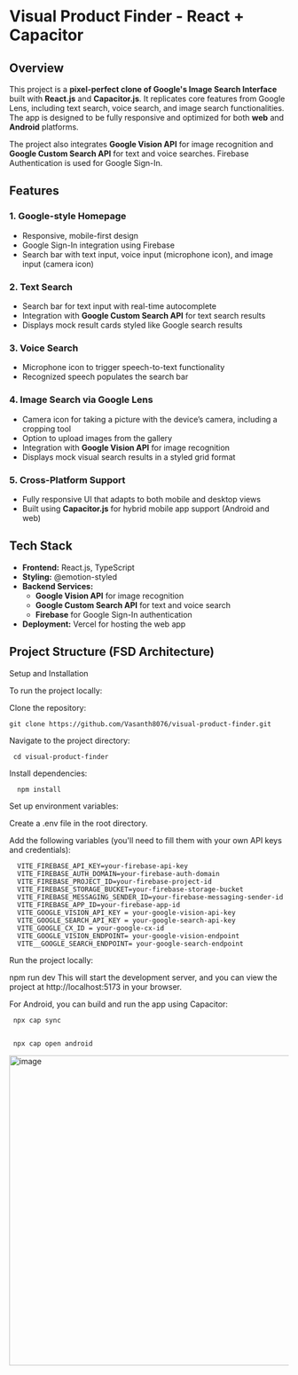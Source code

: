 # Visual Product Finder - React + Capacitor

## Overview
This project is a **pixel-perfect clone of Google's Image Search Interface** built with **React.js** and **Capacitor.js**. It replicates core features from Google Lens, including text search, voice search, and image search functionalities. The app is designed to be fully responsive and optimized for both **web** and **Android** platforms.

The project also integrates **Google Vision API** for image recognition and **Google Custom Search API** for text and voice searches. Firebase Authentication is used for Google Sign-In.

## Features
### 1. **Google-style Homepage**
- Responsive, mobile-first design
- Google Sign-In integration using Firebase
- Search bar with text input, voice input (microphone icon), and image input (camera icon)

### 2. **Text Search**
- Search bar for text input with real-time autocomplete
- Integration with **Google Custom Search API** for text search results
- Displays mock result cards styled like Google search results

### 3. **Voice Search**
- Microphone icon to trigger speech-to-text functionality
- Recognized speech populates the search bar

### 4. **Image Search via Google Lens**
- Camera icon for taking a picture with the device’s camera, including a cropping tool
- Option to upload images from the gallery
- Integration with **Google Vision API** for image recognition
- Displays mock visual search results in a styled grid format

### 5. **Cross-Platform Support**
- Fully responsive UI that adapts to both mobile and desktop views
- Built using **Capacitor.js** for hybrid mobile app support (Android and web)

## Tech Stack
- **Frontend:** React.js, TypeScript
- **Styling:** @emotion-styled
- **Backend Services:**
  - **Google Vision API** for image recognition
  - **Google Custom Search API** for text and voice search
  - **Firebase** for Google Sign-In authentication
- **Deployment:** Vercel for hosting the web app

## Project Structure (FSD Architecture)


Setup and Installation

To run the project locally:

Clone the repository:

    git clone https://github.com/Vasanth8076/visual-product-finder.git
Navigate to the project directory:

     cd visual-product-finder
Install dependencies:

      npm install
Set up environment variables:

Create a .env file in the root directory.

Add the following variables (you'll need to fill them with your own API keys and credentials):

      VITE_FIREBASE_API_KEY=your-firebase-api-key
      VITE_FIREBASE_AUTH_DOMAIN=your-firebase-auth-domain
      VITE_FIREBASE_PROJECT_ID=your-firebase-project-id
      VITE_FIREBASE_STORAGE_BUCKET=your-firebase-storage-bucket
      VITE_FIREBASE_MESSAGING_SENDER_ID=your-firebase-messaging-sender-id
      VITE_FIREBASE_APP_ID=your-firebase-app-id
      VITE_GOOGLE_VISION_API_KEY = your-google-vision-api-key
      VITE_GOOGLE_SEARCH_API_KEY = your-google-search-api-key
      VITE_GOOGLE_CX_ID = your-google-cx-id
      VITE_GOOGLE_VISION_ENDPOINT= your-google-vision-endpoint
      VITE__GOOGLE_SEARCH_ENDPOINT= your-google-search-endpoint

Run the project locally:

npm run dev
This will start the development server, and you can view the project at http://localhost:5173 in your browser.

For Android, you can build and run the app using Capacitor:

     npx cap sync


     npx cap open android

<img width="559" alt="image" src="https://github.com/user-attachments/assets/17ea1d45-dfa1-4a8b-9f7b-117f5d851a77" />

